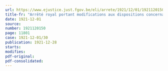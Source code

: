 ```yaml
---
url: https://www.ejustice.just.fgov.be/eli/arrete/1921/12/01/1921120150/justel
title-fr: "Arrêté royal portant modifications aux dispositions concernant l'exercice de la profession de géomètre-arpenteur"
date: 1921-12-01
source:
number: 1921120150
page: 11801
case: 1921-12-01/30
publication: 1921-12-28
starts:
modifies:
pdf-original:
pdf-consolidated:
---
```


